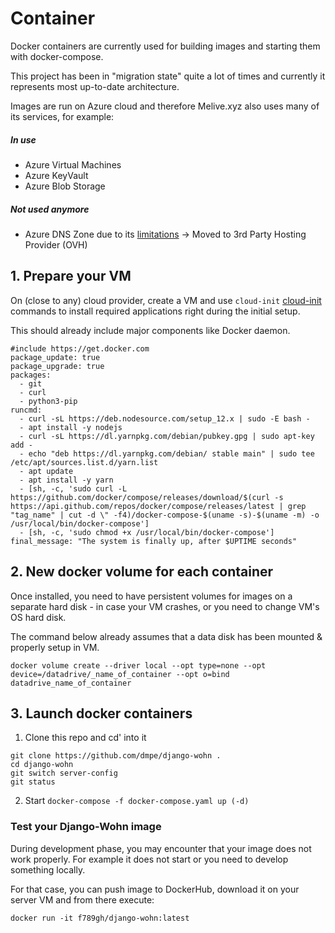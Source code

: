 # Container

Docker containers are currently used for building images and starting them with docker-compose.

This project has been in "migration state" quite a lot of times and currently it represents most up-to-date architecture.

Images are run on Azure cloud and therefore Melive.xyz also uses many of its services, for example:

##### In use

- Azure Virtual Machines
- Azure KeyVault
- Azure Blob Storage

##### Not used anymore

- Azure DNS Zone due to its [limitations](https://docs.microsoft.com/en-us/azure/dns/dns-faq) -> Moved to 3rd Party Hosting Provider (OVH)

## 1. Prepare your VM

On (close to any) cloud provider, create a VM and use `cloud-init` [cloud-init](https://cloudinit.readthedocs.io/en/latest/) commands to install required applications right during the initial setup.

This should already include major components like Docker daemon.

```shell
#include https://get.docker.com
package_update: true
package_upgrade: true
packages:
  - git
  - curl
  - python3-pip
runcmd:
  - curl -sL https://deb.nodesource.com/setup_12.x | sudo -E bash -
  - apt install -y nodejs
  - curl -sL https://dl.yarnpkg.com/debian/pubkey.gpg | sudo apt-key add -
  - echo "deb https://dl.yarnpkg.com/debian/ stable main" | sudo tee /etc/apt/sources.list.d/yarn.list
  - apt update
  - apt install -y yarn
  - [sh, -c, 'sudo curl -L https://github.com/docker/compose/releases/download/$(curl -s https://api.github.com/repos/docker/compose/releases/latest | grep "tag_name" | cut -d \" -f4)/docker-compose-$(uname -s)-$(uname -m) -o /usr/local/bin/docker-compose']
  - [sh, -c, 'sudo chmod +x /usr/local/bin/docker-compose']
final_message: "The system is finally up, after $UPTIME seconds"
```

## 2. New docker volume for **each** container

Once installed, you need to have persistent volumes for images on a separate hard disk - in case your VM crashes, or you need to change VM's OS hard disk.

The command below already assumes that a data disk has been mounted & properly setup in VM.

```shell
docker volume create --driver local --opt type=none --opt device=/datadrive/_name_of_container --opt o=bind datadrive_name_of_container
```

## 3. Launch docker containers

1. Clone this repo and cd' into it

```shell
git clone https://github.com/dmpe/django-wohn .
cd django-wohn
git switch server-config
git status
```

2. Start `docker-compose -f docker-compose.yaml up (-d)`

### Test your Django-Wohn image

During development phase, you may encounter that your image does not work properly.
For example it does not start or you need to develop something locally.

For that case, you can push image to DockerHub, download it on your server VM and from there execute:

```shell
docker run -it f789gh/django-wohn:latest
```
